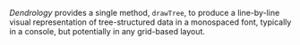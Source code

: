 _Dendrology_ provides a single method, `drawTree`, to produce a
line-by-line visual representation of tree-structured data in a monospaced
font, typically in a console, but potentially in any grid-based layout.
